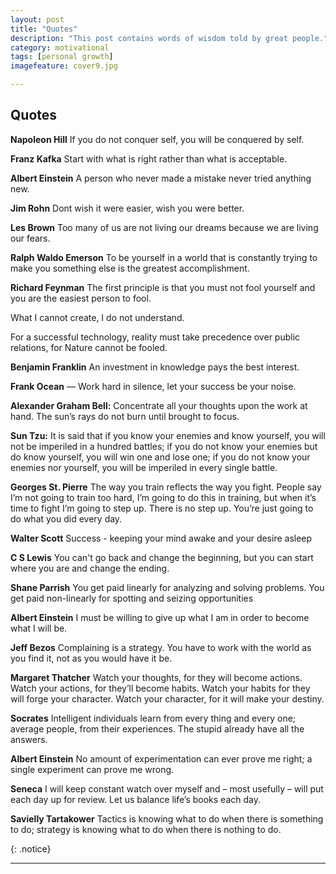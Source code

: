 ```yaml
---
layout: post
title: "Quotes"
description: "This post contains words of wisdom told by great people."
category: motivational
tags: [personal growth]
imagefeature: cover9.jpg

---
```


## **Quotes**

**Napoleon Hill** If you do not conquer self, you will be conquered by self.

**Franz Kafka** Start with what is right rather than what is acceptable.

**Albert Einstein** A person who never made a mistake never tried anything new.

**Jim Rohn** Dont wish it were easier, wish you were better.

**Les Brown** Too many of us are not living our dreams because we are living our fears.

**Ralph Waldo Emerson** To be yourself in a world that is constantly trying to
make you something else is the greatest accomplishment.

**Richard Feynman** The first principle is that you must not fool yourself and
you are the easiest person to fool.

What I cannot create, I do not understand.

For a successful technology, reality must take precedence over public
relations, for Nature cannot be fooled.

**Benjamin Franklin** An investment in knowledge pays the best interest.

**Frank Ocean** — Work hard in silence, let your success be your noise.

**Alexander Graham Bell:** Concentrate all your thoughts upon the work at hand.
The sun’s rays do not burn until brought to focus.

**Sun Tzu:** It is said that if you know your enemies and know yourself, you
will not be imperiled in a hundred battles; if you do not know your enemies but
do know yourself, you will win one and lose one; if you do not know your
enemies nor yourself, you will be imperiled in every single battle.

**Georges St. Pierre** The way you train reflects the way you fight. People say
I’m not going to train too hard, I’m going to do this in training, but when
it’s time to fight I’m going to step up. There is no step up. You’re just going
to do what you did every day.

**Walter Scott** Success - keeping your mind awake and your desire asleep

**C S Lewis** You can't go back and change the beginning, but you can start
where you are and change the ending.

**Shane Parrish** You get paid linearly for analyzing and solving problems. You
get paid non-linearly for spotting and seizing opportunities

**Albert Einstein** I must be willing to give up what I am in order to become
what I will be.

**Jeff Bezos** Complaining is a strategy. You have to work with the world as
you find it, not as you would have it be.

**Margaret Thatcher** Watch your thoughts, for they will become actions. Watch
your actions, for they’ll become habits. Watch your habits for they will forge
your character. Watch your character, for it will make your destiny.

**Socrates** Intelligent individuals learn from every thing and every one;
average people, from their experiences. The stupid already have all the
answers.

**Albert Einstein** No amount of experimentation can ever prove me right; a
single experiment can prove me wrong.

**Seneca** I will keep constant watch over myself and – most usefully – will
put each day up for review. Let us balance life’s books each day.

**Savielly Tartakower** Tactics is knowing what to do when there is something
to do; strategy is knowing what to do when there is nothing to do.

{: .notice}

---

